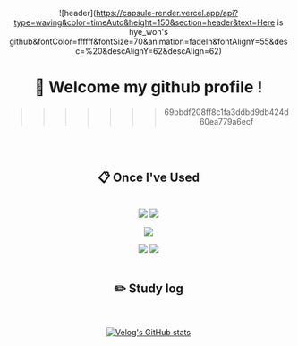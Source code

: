 <div align="center"> 

![header](https://capsule-render.vercel.app/api?type=waving&color=timeAuto&height=150&section=header&text=Here is hye_won's github&fontColor=ffffff&fontSize=70&animation=fadeIn&fontAlignY=55&desc=%20&descAlignY=62&descAlign=62)
  

#  :wave: Welcome my github profile !
>>>>>>> 69bbdf208ff8c1fa3ddbd9db424d60ea779a6ecf

  
 <br/>
 <br/>
  
##  :clipboard: Once I've Used 
  
 <br/>

<img src="https://img.shields.io/badge/JavaScript-F7DF1E?style=for-the-badge&logo=JavaScript&logoColor=white">

<img src="https://img.shields.io/badge/HTML5-E34F26?style=for-the-badge&logo=HTML5&logoColor=white">

<img src="https://img.shields.io/badge/CSS3-1572B6?style=for-the-badge&logo=CSS3&logoColor=white"> <br>

<img src="https://img.shields.io/badge/github-181717?style=for-the-badge&logo=github&logoColor=white">

<img src="https://img.shields.io/badge/VSCode-007ACC?style=for-the-badge&logo=VisualStudioCode&logoColor=white">
 
   <br/>
   <br/>
 
## :pencil2: Study log
 
  <br/>

[![Velog's GitHub stats](https://velog-readme-stats.vercel.app/api?name=somm&color=dark)](https://velog.io/@turtle_hw)
</div>
